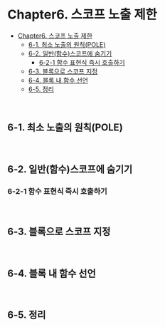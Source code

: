 # Chapter6. 스코프 노출 제한

- [Chapter6. 스코프 노출 제한](#chapter6-스코프-노출-제한)
  - [6-1. 최소 노출의 원칙(POLE)](#6-1-최소-노출의-원칙pole)
  - [6-2. 일반(함수)스코프에 숨기기](#6-2-일반함수스코프에-숨기기)
    - [6-2-1 함수 표현식 즉시 호출하기](#6-2-1-함수-표현식-즉시-호출하기)
  - [6-3. 블록으로 스코프 지정](#6-3-블록으로-스코프-지정)
  - [6-4. 블록 내 함수 선언](#6-4-블록-내-함수-선언)
  - [6-5. 정리](#6-5-정리)

<br>

## 6-1. 최소 노출의 원칙(POLE)

<br>

## 6-2. 일반(함수)스코프에 숨기기

### 6-2-1 함수 표현식 즉시 호출하기

<br>

## 6-3. 블록으로 스코프 지정

<br>

## 6-4. 블록 내 함수 선언

<br>

## 6-5. 정리

